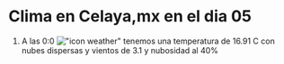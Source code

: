 # Clima en Celaya,mx en el dia 05

1. A las 0:0 !["icon weather"](http://openweathermap.org/img/w/03n.png) tenemos una temperatura de 16.91 C con nubes dispersas y  vientos de 3.1 y nubosidad al 40%
